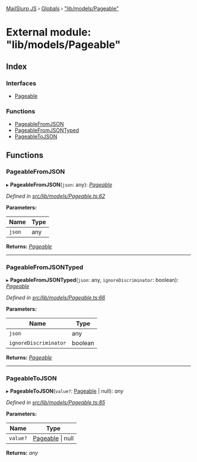 [MailSlurp JS](../README.md) › [Globals](../globals.md) › ["lib/models/Pageable"](_lib_models_pageable_.md)

# External module: "lib/models/Pageable"

## Index

### Interfaces

* [Pageable](../interfaces/_lib_models_pageable_.pageable.md)

### Functions

* [PageableFromJSON](_lib_models_pageable_.md#pageablefromjson)
* [PageableFromJSONTyped](_lib_models_pageable_.md#pageablefromjsontyped)
* [PageableToJSON](_lib_models_pageable_.md#pageabletojson)

## Functions

###  PageableFromJSON

▸ **PageableFromJSON**(`json`: any): *[Pageable](../interfaces/_lib_models_pageable_.pageable.md)*

*Defined in [src/lib/models/Pageable.ts:62](https://github.com/mailslurp/mailslurp-client-ts-js/blob/fc9510a/src/lib/models/Pageable.ts#L62)*

**Parameters:**

Name | Type |
------ | ------ |
`json` | any |

**Returns:** *[Pageable](../interfaces/_lib_models_pageable_.pageable.md)*

___

###  PageableFromJSONTyped

▸ **PageableFromJSONTyped**(`json`: any, `ignoreDiscriminator`: boolean): *[Pageable](../interfaces/_lib_models_pageable_.pageable.md)*

*Defined in [src/lib/models/Pageable.ts:66](https://github.com/mailslurp/mailslurp-client-ts-js/blob/fc9510a/src/lib/models/Pageable.ts#L66)*

**Parameters:**

Name | Type |
------ | ------ |
`json` | any |
`ignoreDiscriminator` | boolean |

**Returns:** *[Pageable](../interfaces/_lib_models_pageable_.pageable.md)*

___

###  PageableToJSON

▸ **PageableToJSON**(`value?`: [Pageable](../interfaces/_lib_models_pageable_.pageable.md) | null): *any*

*Defined in [src/lib/models/Pageable.ts:85](https://github.com/mailslurp/mailslurp-client-ts-js/blob/fc9510a/src/lib/models/Pageable.ts#L85)*

**Parameters:**

Name | Type |
------ | ------ |
`value?` | [Pageable](../interfaces/_lib_models_pageable_.pageable.md) &#124; null |

**Returns:** *any*
